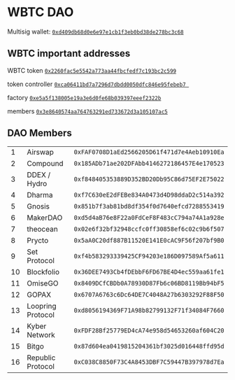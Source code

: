 # WBTC DAO 
Multisig wallet: [`0xd409db68d0e6e97e1cb1f3eb0bd38de278bc3c68`](https://etherscan.io/address/0xd409db68d0e6e97e1cb1f3eb0bd38de278bc3c68)

## WBTC important addresses
WBTC token [`0x2260fac5e5542a773aa44fbcfedf7c193bc2c599`](https://etherscan.io/address/0x2260fac5e5542a773aa44fbcfedf7c193bc2c599)

token controller [`0xca06411bd7a7296d7dbdd0050dfc846e95febeb7
`](https://etherscan.io/address/0xca06411bd7a7296d7dbdd0050dfc846e95febeb7)

factory [`0xe5a5f138005e19a3e6d0fe68b039397eeef2322b`](https://etherscan.io/address/0xe5a5f138005e19a3e6d0fe68b039397eeef2322b)

members [`0x3e8640574aa764763291ed733672d3a105107ac5`](https://etherscan.io/address/0x3e8640574aa764763291ed733672d3a105107ac5)


## DAO Members
|   |      |         |
|---|------|---------|
|1|Airswap|`0xFAF0708D1aEd2566205D61f471d7e4Aeb10910Ea`|
|2| Compound|		          `0x185ADb71ae202DFAbb4146272186457E4e170523`|
|3| DDEX / Hydro|		      `0xf848405353889D352BD20Db95C86d75EF2E75022`|
|4| Dharma		   |         `0xf7C630eE2dFEBe834A0473d4D98ddaD2c514a392`|
|5| Gnosis		    |        `0x851b7f3ab81bd8df354f0d7640efcd7288553419`|
|6| MakerDAO		   |       `0xd5d4aB76e8F22a0FdCeF8F483cC794a74A1a928e`|
|7| theocean		    |      `0x02e6f32bf32948ccfc0ff30858ef6c02c9b6f507`|
|8| Prycto		       |     `0x5aA0C20df887B11520E141E0cAC9F56f207bf9B0`|
|9| Set Protocol		  |    `0xf4b583293339425CF94203e186D097589Af5a611`|
|10| Blockfolio		    |  `0x36DEE7493Cb4fDEbbF6FD67BE4D4ec559aa61fe1`|
|11| OmiseGO		      |    `0x8409DCfCBDb0A78930D87Fb6c06BD8119Bb94bF5`|
|12| GOPAX		        |    `0x6707A6763c6Dc64DE7C4048A27b6303292F88F50`|
|13| Loopring Protocol |	`0xd8056194369F71A98b82799132F71f34084F7660`|
|14| Kyber Network 	   | `0xFDF28Bf25779ED4cA74e958d54653260af604C20`|
|15| Bitgo 		         | `0x87d604ea0419815204361bf3025d016448ffd95d`|
|16| Republic Protocol |	`0xC038C8850F73C4A8453DBF7C59447B397978d7Ea`|







